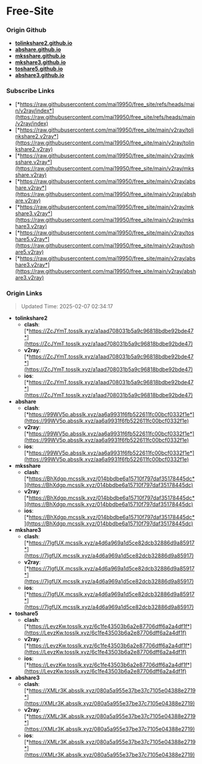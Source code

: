 # Free-Site

### Origin Github

- [**tolinkshare2.github.io**](https://github.com/tolinkshare2/tolinkshare2.github.io)
- [**abshare.github.io**](https://github.com/abshare/abshare.github.io)
- [**mksshare.github.io**](https://github.com/mksshare/mksshare.github.io)
- [**mkshare3.github.io**](https://github.com/mkshare3/mkshare3.github.io)
- [**toshare5.github.io**](https://github.com/toshare5/toshare5.github.io)
- [**abshare3.github.io**](https://github.com/abshare3/abshare3.github.io)

### Subscribe Links

- [*https://raw.githubusercontent.com/mai19950/free_site/refs/heads/main/v2ray/index*](https://raw.githubusercontent.com/mai19950/free_site/refs/heads/main/v2ray/index)
- [*https://raw.githubusercontent.com/mai19950/free_site/main/v2ray/tolinkshare2.v2ray*](https://raw.githubusercontent.com/mai19950/free_site/main/v2ray/tolinkshare2.v2ray)
- [*https://raw.githubusercontent.com/mai19950/free_site/main/v2ray/mksshare.v2ray*](https://raw.githubusercontent.com/mai19950/free_site/main/v2ray/mksshare.v2ray)
- [*https://raw.githubusercontent.com/mai19950/free_site/main/v2ray/abshare.v2ray*](https://raw.githubusercontent.com/mai19950/free_site/main/v2ray/abshare.v2ray)
- [*https://raw.githubusercontent.com/mai19950/free_site/main/v2ray/mkshare3.v2ray*](https://raw.githubusercontent.com/mai19950/free_site/main/v2ray/mkshare3.v2ray)
- [*https://raw.githubusercontent.com/mai19950/free_site/main/v2ray/toshare5.v2ray*](https://raw.githubusercontent.com/mai19950/free_site/main/v2ray/toshare5.v2ray)
- [*https://raw.githubusercontent.com/mai19950/free_site/main/v2ray/abshare3.v2ray*](https://raw.githubusercontent.com/mai19950/free_site/main/v2ray/abshare3.v2ray)

### Origin Links

> Updated Time: 2025-02-07 02:34:17

- **tolinkshare2**
  - **clash**: [*https://ZcJYmT.tosslk.xyz/a1aad708031b5a9c96818bdbe92bde47*](https://ZcJYmT.tosslk.xyz/a1aad708031b5a9c96818bdbe92bde47)
  - **v2ray**: [*https://ZcJYmT.tosslk.xyz/a1aad708031b5a9c96818bdbe92bde47*](https://ZcJYmT.tosslk.xyz/a1aad708031b5a9c96818bdbe92bde47)
  - **ios**: [*https://ZcJYmT.tosslk.xyz/a1aad708031b5a9c96818bdbe92bde47*](https://ZcJYmT.tosslk.xyz/a1aad708031b5a9c96818bdbe92bde47)
- **abshare**
  - **clash**: [*https://99WV5p.absslk.xyz/aa6a9931f6fb522611fc00bcf0332f1e*](https://99WV5p.absslk.xyz/aa6a9931f6fb522611fc00bcf0332f1e)
  - **v2ray**: [*https://99WV5p.absslk.xyz/aa6a9931f6fb522611fc00bcf0332f1e*](https://99WV5p.absslk.xyz/aa6a9931f6fb522611fc00bcf0332f1e)
  - **ios**: [*https://99WV5p.absslk.xyz/aa6a9931f6fb522611fc00bcf0332f1e*](https://99WV5p.absslk.xyz/aa6a9931f6fb522611fc00bcf0332f1e)
- **mksshare**
  - **clash**: [*https://BhXdgp.mcsslk.xyz/014bbdbe6a15710f797daf35178445dc*](https://BhXdgp.mcsslk.xyz/014bbdbe6a15710f797daf35178445dc)
  - **v2ray**: [*https://BhXdgp.mcsslk.xyz/014bbdbe6a15710f797daf35178445dc*](https://BhXdgp.mcsslk.xyz/014bbdbe6a15710f797daf35178445dc)
  - **ios**: [*https://BhXdgp.mcsslk.xyz/014bbdbe6a15710f797daf35178445dc*](https://BhXdgp.mcsslk.xyz/014bbdbe6a15710f797daf35178445dc)
- **mkshare3**
  - **clash**: [*https://7IgfUX.mcsslk.xyz/a4d6a969a1d5ce82dcb32886d9a85917*](https://7IgfUX.mcsslk.xyz/a4d6a969a1d5ce82dcb32886d9a85917)
  - **v2ray**: [*https://7IgfUX.mcsslk.xyz/a4d6a969a1d5ce82dcb32886d9a85917*](https://7IgfUX.mcsslk.xyz/a4d6a969a1d5ce82dcb32886d9a85917)
  - **ios**: [*https://7IgfUX.mcsslk.xyz/a4d6a969a1d5ce82dcb32886d9a85917*](https://7IgfUX.mcsslk.xyz/a4d6a969a1d5ce82dcb32886d9a85917)
- **toshare5**
  - **clash**: [*https://LevzKw.tosslk.xyz/6c1fe43503b6a2e87706dff6a2a4df1f*](https://LevzKw.tosslk.xyz/6c1fe43503b6a2e87706dff6a2a4df1f)
  - **v2ray**: [*https://LevzKw.tosslk.xyz/6c1fe43503b6a2e87706dff6a2a4df1f*](https://LevzKw.tosslk.xyz/6c1fe43503b6a2e87706dff6a2a4df1f)
  - **ios**: [*https://LevzKw.tosslk.xyz/6c1fe43503b6a2e87706dff6a2a4df1f*](https://LevzKw.tosslk.xyz/6c1fe43503b6a2e87706dff6a2a4df1f)
- **abshare3**
  - **clash**: [*https://XMLr3K.absslk.xyz/080a5a955e37be37c7105e04388e2719*](https://XMLr3K.absslk.xyz/080a5a955e37be37c7105e04388e2719)
  - **v2ray**: [*https://XMLr3K.absslk.xyz/080a5a955e37be37c7105e04388e2719*](https://XMLr3K.absslk.xyz/080a5a955e37be37c7105e04388e2719)
  - **ios**: [*https://XMLr3K.absslk.xyz/080a5a955e37be37c7105e04388e2719*](https://XMLr3K.absslk.xyz/080a5a955e37be37c7105e04388e2719)

